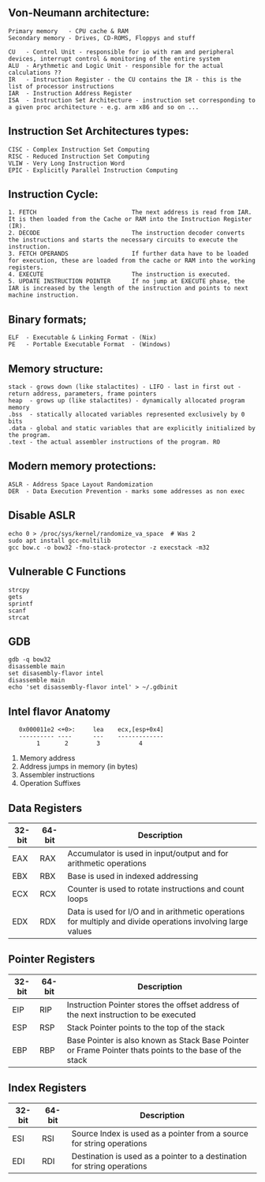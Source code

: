## Von-Neumann architecture:
```
Primary memory   - CPU cache & RAM
Secondary memory - Drives, CD-ROMS, Floppys and stuff

CU   - Control Unit - responsible for io with ram and peripheral devices, interrupt control & monitoring of the entire system
ALU  - Arythmetic and Logic Unit - responsible for the actual calculations ?? 
IR   - Instruction Register - the CU contains the IR - this is the list of processor instructions
IAR  - Instruction Address Register
ISA  - Instruction Set Architecture - instruction set corresponding to a given proc architecture - e.g. arm x86 and so on ... 
```

## Instruction Set Architectures types: 
```
CISC - Complex Instruction Set Computing
RISC - Reduced Instruction Set Computing
VLIW - Very Long Instruction Word
EPIC - Explicitly Parallel Instruction Computing
```

## Instruction Cycle:
```
1. FETCH                           The next address is read from IAR. It is then loaded from the Cache or RAM into the Instruction Register (IR).
2. DECODE                          The instruction decoder converts the instructions and starts the necessary circuits to execute the instruction.
3. FETCH OPERANDS                  If further data have to be loaded for execution, these are loaded from the cache or RAM into the working registers.
4. EXECUTE                         The instruction is executed. 
5. UPDATE INSTRUCTION POINTER      If no jump at EXECUTE phase, the IAR is increased by the length of the instruction and points to next machine instruction.
```

## Binary formats;
```
ELF  - Executable & Linking Format - (Nix)
PE   - Portable Executable Format  - (Windows)
```

## Memory structure:
```
stack - grows down (like stalactites) - LIFO - last in first out - return address, parameters, frame pointers 
heap  - grows up (like stalactites) - dynamically allocated program memory
.bss  - statically allocated variables represented exclusively by 0 bits
.data - global and static variables that are explicitly initialized by the program.
.text - the actual assembler instructions of the program. RO
```

## Modern memory protections:
```
ASLR - Address Space Layout Randomization
DER  - Data Execution Prevention - marks some addresses as non exec
```

## Disable ASLR
```
echo 0 > /proc/sys/kernel/randomize_va_space  # Was 2
sudo apt install gcc-multilib
gcc bow.c -o bow32 -fno-stack-protector -z execstack -m32
```

## Vulnerable C Functions 
```
strcpy
gets
sprintf
scanf
strcat
```

## GDB
```
gdb -q bow32
disassemble main
set disasembly-flavor intel
disassemble main
echo 'set disassembly-flavor intel' > ~/.gdbinit
```

## Intel flavor Anatomy 
```
   0x000011e2 <+0>:     lea    ecx,[esp+0x4]
   ---------- ----      ---    -------------
        1       2        3           4
```

1. Memory address 
2. Address jumps in memory (in bytes)
3. Assembler instructions 
4. Operation Suffixes 

## Data Registers
|32-bit  |64-bit |Description|
|--------|-------|-----------|
|EAX     |RAX    |Accumulator is used in input/output and for arithmetic operations|
|EBX     |RBX    |Base is used in indexed addressing|
|ECX     |RCX    |Counter is used to rotate instructions and count loops|
|EDX     |RDX    |Data is used for I/O and in arithmetic operations for multiply and divide operations involving large values|

## Pointer Registers
|32-bit  |64-bit |Description|
|--------|-------|-----------|
|EIP     |RIP    |Instruction Pointer stores the offset address of the next instruction to be executed|
|ESP     |RSP    |Stack Pointer points to the top of the stack|
|EBP     |RBP    |Base Pointer is also known as Stack Base Pointer or Frame Pointer thats points to the base of the stack|

## Index Registers
|32-bit  |64-bit |Description|
|--------|-------|-----------|
|ESI     |RSI    |Source Index is used as a pointer from a source for string operations|
|EDI     |RDI    |Destination is used as a pointer to a destination for string operations|


